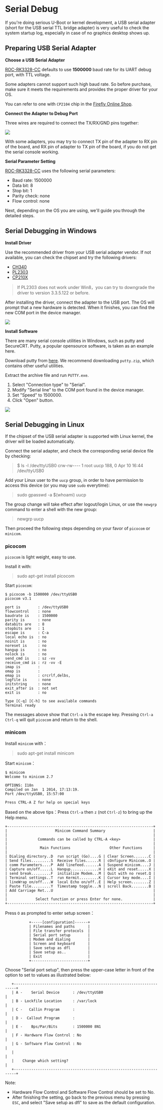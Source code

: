 # Serial Debug

If you're doing serious U-Boot or kernel development,  a USB serial adapter (short for the USB serial TTL bridge adapter) is very useful to check the system startup log, especially in case of no graphics desktop shows up.

## Preparing USB Serial Adapter

**Choose a USB Serial Adapter**

[ROC-RK3328-CC] defaults to use **1500000** baud rate for its UART debug port, with TTL voltage.

Some adapters cannot support such high baud rate. So before purchase, make sure it meets the requirements and provides the proper driver for your OS.

You can refer to one with `CP2104` chip in the [Firefly Online Shop](http://shop.t-firefly.com/goods.php?id=32).

**Connect the Adapter to Debug Port**

Three wires are required to connect the TX/RX/GND pins together:

![](img/debug_con.png)

With some adapters, you may try to connect TX pin of the adapter to RX pin of the board, and RX pin of adapter to TX pin of the board, if you do not get the serial console working.

**Serial Parameter Setting**

[ROC-RK3328-CC] uses the following serial parameters:

- Baud rate: 1500000
- Data bit: 8
- Stop bit: 1
- Parity check: none
- Flow control: none

Next, depending on the OS you are using, we'll guide you through the detailed steps.

## Serial Debugging in Windows

**Install Driver**

Use the recommended driver from your USB serial adapter vendor. If not available, you can check the chipset and try the following drivers:
 - [CH340](http://www.wch.cn/downloads.php?name=pro&proid=5)
 - [PL2303](http://www.prolific.com.tw/US/ShowProduct.aspx?pcid=41)
 - [CP210X](http://www.silabs.com/products/mcu/pages/usbtouartbridgevcpdrivers.aspx)

> If PL2303 does not work under Win8，you can try to downgrade the driver to version 3.3.5.122 or before.

After installing the driver, connect the adapter to the USB port. The OS will prompt that a new hardware is detected. When it finishes, you can find the new COM port in the device manager.

![](img/debug_devicemanager_com.png)

**Install Software**

There are many serial console utilities in Windows, such as putty and SecureCRT. Putty, a popular opensource software, is taken as an example here.

Download putty from [here](http://www.chiark.greenend.org.uk/~sgtatham/putty/download.html). We recommend downloading `putty.zip`, which contains other useful utilities.

Extract the archive file and run `PUTTY.exe`.

1. Select "Connection type" to "Serial".
2. Modify "Serial line" to the COM port found in the device manager.
3. Set "Speed" to 1500000.
4. Click "Open" button.

![](img/debug_putty_serial.png)

## Serial Debugging in Linux

If the chipset of the USB serial adapter is supported with Linux kernel, the driver will be loaded automatically.

Connect the serial adapter, and check the corresponding serial device file by checking:

> $ ls -l /dev/ttyUSB0 
> crw-rw---- 1 root uucp 188, 0 Apr 10 16:44 /dev/ttyUSB0

Add your Linux user to the `uucp` group, in order to have permission to access this device (or you may use `sudo` everytime):

> sudo gpasswd -a $(whoami) uucp

The group change will take effect after logout/login Linux, or use the `newgrp` command to enter a shell with the new group:

> newgrp uucp

Then proceed the following steps depending on your favor of `picocom` or `minicom`.

### picocom
    
`picocom` is light weight, easy to use.

Install it with:

> sudo apt-get install picocom

Start `picocom`:

```
$ picocom -b 1500000 /dev/ttyUSB0
picocom v3.1

port is        : /dev/ttyUSB0
flowcontrol    : none
baudrate is    : 1500000
parity is      : none
databits are   : 8
stopbits are   : 1
escape is      : C-a
local echo is  : no
noinit is      : no
noreset is     : no
hangup is      : no
nolock is      : no
send_cmd is    : sz -vv
receive_cmd is : rz -vv -E
imap is        : 
omap is        : 
emap is        : crcrlf,delbs,
logfile is     : none
initstring     : none
exit_after is  : not set
exit is        : no

Type [C-q] [C-h] to see available commands
Terminal ready
```

The messages above show that `Ctrl-a` is the escape key. Pressing `Ctrl-a Ctrl-q` will quit `picocom` and return to the shell.


### minicom

Install `minicom` with：

> sudo apt-get install minicom

Start `minicom`：

```
$ minicom
Welcome to minicom 2.7

OPTIONS: I18n
Compiled on Jan  1 2014, 17:13:19.
Port /dev/ttyUSB0, 15:57:00
                                                                                                                       
Press CTRL-A Z for help on special keys
```

Based on the above tips：Press `Ctrl-a` then `z` (not `Ctrl-z`) to bring up the Help menu.
```
+-------------------------------------------------------------------+
|                      Minicom Command Summary                      |
|                                                                   |
|              Commands can be called by CTRL-A <key>               |
|                                                                   |
|               Main Functions                  Other Functions     |
|                                                                   |
| Dialing directory..D  run script (Go)....G | Clear Screen.......C |
| Send files.........S  Receive files......R | cOnfigure Minicom..O |
| comm Parameters....P  Add linefeed.......A | Suspend minicom....J |
| Capture on/off.....L  Hangup.............H | eXit and reset.....X |
| send break.........F  initialize Modem...M | Quit with no reset.Q |
| Terminal settings..T  run Kermit.........K | Cursor key mode....I |
| lineWrap on/off....W  local Echo on/off..E | Help screen........Z |
| Paste file.........Y  Timestamp toggle...N | scroll Back........B |
| Add Carriage Ret...U                                              |
|                                                                   |
|             Select function or press Enter for none.              |
+-------------------------------------------------------------------+
```

Press `O` as prompted to enter setup screen：
```
           +-----[configuration]------+
           | Filenames and paths      |
           | File transfer protocols  |
           | Serial port setup        |
           | Modem and dialing        |
           | Screen and keyboard      |
           | Save setup as dfl        |
           | Save setup as..          |
           | Exit                     |
           +--------------------------+
```

Choose "Serial port setup", then press the upper-case letter in front of the option to set to values as illustrated below:

```
   +-----------------------------------------------------------------------+
   | A -    Serial Device      : /dev/ttyUSB0                              |
   | B - Lockfile Location     : /var/lock                                 |
   | C -   Callin Program      :                                           |
   | D -  Callout Program      :                                           |
   | E -    Bps/Par/Bits       : 1500000 8N1                               |
   | F - Hardware Flow Control : No                                        |
   | G - Software Flow Control : No                                        |
   |                                                                       |
   |    Change which setting?                                              |
   +-----------------------------------------------------------------------+
```

Note:
* Hardware Flow Control and Software Flow Control should be set to No.
* After finishing the setting, go back to the previous menu by pressing `ESC`, and select "Save setup as dfl" to save as the default configuration.

[ROC-RK3328-CC]: http://en.t-firefly.com/product/rocrk3328cc.html "ROC-RK3328-CC Official Website"
